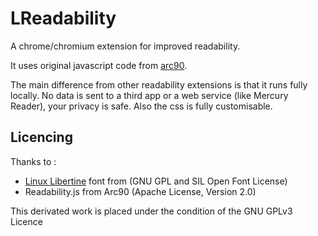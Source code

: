 # LReadability

A chrome/chromium extension for improved readability.

It uses original javascript code
from [arc90](https://code.google.com/archive/p/arc90labs-readability/).

The main difference from other readability extensions is that it runs
fully locally. No data is sent to a third app or a web service (like
Mercury Reader), your privacy is safe. Also the css is fully
customisable.

## Licencing

Thanks to :

- [Linux Libertine](http://www.linuxlibertine.org/) font from (GNU GPL
  and SIL Open Font License)
- Readability.js from Arc90 (Apache License, Version 2.0)

This derivated work is placed under the condition of the GNU GPLv3
Licence
